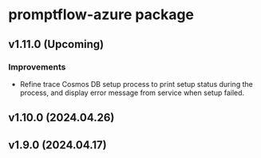 # promptflow-azure package

## v1.11.0 (Upcoming)

### Improvements
- Refine trace Cosmos DB setup process to print setup status during the process, and display error message from service when setup failed.

## v1.10.0 (2024.04.26)

## v1.9.0 (2024.04.17)
